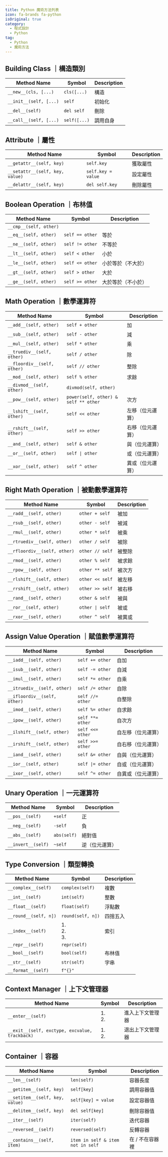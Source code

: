 ```yaml
---
title: Python 魔術方法列表
icon: fa-brands fa-python
isOriginal: true
category:
  - 程式設計
  - Python
tag:
  - Python
  - 魔術方法
---
```


## Building Class ｜構造類別

| Method Name            | Symbol       | Description |
| ---------------------- | ------------ | ----------- |
| `__new__(cls, [...)`   | `cls([...)`  | 構造        |
| `__init__(self, [...)` | `self`       | 初始化      |
| `__del__(self)`        | `del self`   | 刪除        |
| `__call__(self, [...)` | `self([...)` | 調用自身    |

## Attribute ｜屬性

| Method Name                     | Symbol             | Description |
| ------------------------------- | ------------------ | ----------- |
| `__getattr__(self, key)`        | `self.key`         | 獲取屬性    |
| `__setattr__(self, key, value)` | `self.key = value` | 設定屬性    |
| `__delattr__(self, key)`        | `del self.key`     | 刪除屬性    |

## Boolean Operation ｜布林值

| Method Name            | Symbol          | Description        |
| ---------------------- | --------------- | ------------------ |
| `__cmp__(self, other)` | ` `             |                    |
| `__eq__(self, other)`  | `self == other` | 等於               |
| `__ne__(self, other)`  | `self != other` | 不等於             |
| `__lt__(self, other)`  | `self < other`  | 小於               |
| `__le__(self, other)`  | `self <= other` | 小於等於（不大於） |
| `__gt__(self, other)`  | `self > other`  | 大於               |
| `__ge__(self, other)`  | `self >= other` | 大於等於（不小於） |

## Math Operation ｜數學運算符

| Method Name                 | Symbol                               | Description      |
| --------------------------- | ------------------------------------ | ---------------- |
| `__add__(self, other)`      | `self + other`                       | 加               |
| `__sub__(self, other)`      | `self - other`                       | 減               |
| `__mul__(self, other)`      | `self * other`                       | 乘               |
| `__truediv__(self, other)`  | `self / other`                       | 除               |
| `__floordiv__(self, other)` | `self // other`                      | 整除             |
| `__mod__(self, other)`      | `self % other`                       | 求餘             |
| `__divmod__(self, other)`   | `divmod(self, other)`                |                  |
| `__pow__(self, other)`      | `power(self, other) & self ** other` | 次方             |
| `__lshift__(self, other)`   | `self << other`                      | 左移（位元運算） |
| `__rshift__(self, other)`   | `self >> other`                      | 右移（位元運算） |
| `__and__(self, other)`      | `self & other`                       | 與（位元運算）   |
| `__or__(self, other)`       | `self \| other`                      | 或（位元運算）   |
| `__xor__(self, other)`      | `self ^ other`                       | 異或（位元運算） |

## Right Math Operation ｜被動數學運算符

| Method Name                  | Symbol          | Description |
| ---------------------------- | --------------- | ----------- |
| `__radd__(self, other)`      | `other + self`  | 被加        |
| `__rsub__(self, other)`      | `other - self`  | 被減        |
| `__rmul__(self, other)`      | `other * self`  | 被乘        |
| `__rtruediv__(self, other)`  | `other / self`  | 被除        |
| `__rfloordiv__(self, other)` | `other // self` | 被整除      |
| `__rmod__(self, other)`      | `other % self`  | 被求餘      |
| `__rpow__(self, other)`      | `other ** self` | 被次方      |
| `__rlshift__(self, other)`   | `other << self` | 被左移      |
| `__rrshift__(self, other)`   | `other >> self` | 被右移      |
| `__rand__(self, other)`      | `other & self`  | 被與        |
| `__ror__(self, other)`       | `other \| self` | 被或        |
| `__rxor__(self, other)`      | `other ^ self`  | 被異或      |

## Assign Value Operation ｜賦值數學運算符

| Method Name                  | Symbol           | Description        |
| ---------------------------- | ---------------- | ------------------ |
| `__iadd__(self, other)`      | `self += other`  | 自加               |
| `__isub__(self, other)`      | `self -= other`  | 自減               |
| `__imul__(self, other)`      | `self *= other`  | 自乘               |
| `__itruediv__(self, other)`  | `self /= other`  | 自除               |
| `__ifloordiv__(self, other)` | `self //= other` | 自整除             |
| `__imod__(self, other)`      | `self %= other`  | 自求餘             |
| `__ipow__(self, other)`      | `self **= other` | 自次方             |
| `__ilshift__(self, other)`   | `self <<= other` | 自左移（位元運算） |
| `__irshift__(self, other)`   | `self >>= other` | 自右移（位元運算） |
| `__iand__(self, other)`      | `self &= other`  | 自與（位元運算）   |
| `__ior__(self, other)`       | `self \|= other` | 自或（位元運算）   |
| `__ixor__(self, other)`      | `self ^= other`  | 自異或（位元運算） |

## Unary Operation ｜一元運算符

| Method Name        | Symbol      | Description    |
| ------------------ | ----------- | -------------- |
| `__pos__(self)`    | `+self`     | 正             |
| `__neg__(self)`    | `-self`     | 負             |
| `__abs__(self)`    | `abs(self)` | 絕對值         |
| `__invert__(self)` | `~self`     | 逆（位元運算） |

## Type Conversion ｜類型轉換

| Method Name           | Symbol            | Description |
| --------------------- | ----------------- | ----------- |
| `__complex__(self)`   | `complex(self)`   | 複數        |
| `__int__(self)`       | `int(self)`       | 整數        |
| `__float__(self)`     | `float(self)`     | 浮點數      |
| `__round__(self, n])` | `round(self, n])` | 四捨五入    |
| `__index__(self)`     | 1. <br>2. <br>3.  | 索引        |
| `__repr__(self)`      | `repr(self)`      |             |
| `__bool__(self)`      | `bool(self)`      | 布林值      |
| `__str__(self)`       | `str(self)`       | 字串        |
| `__format__(self)`    | `f"{}"`           |             |

## Context Manager ｜上下文管理器

| Method Name                                    | Symbol    | Description      |
| ---------------------------------------------- | --------- | ---------------- |
| `__enter__(self)`                              | 1. <br>2. | 進入上下文管理器 |
| `__exit__(self, exctype, excvalue, trackback)` | 1. <br>2. | 退出上下文管理器 |

## Container ｜容器

| Method Name                     | Symbol                            | Description     |
| ------------------------------- | --------------------------------- | --------------- |
| `__len__(self)`                 | `len(self)`                       | 容器長度        |
| `__getitem__(self, key)`        | `self[key]`                       | 調用容器值      |
| `__setitem__(self, key, value)` | `self[key] = value`               | 設定容器值      |
| `__delitem__(self, key)`        | `del self[key]`                   | 刪除容器值      |
| `__iter__(self)`                | `iter(self)`                      | 迭代容器        |
| `__reversed__(self)`            | `reversed(self)`                  | 反轉容器        |
| `__contains__(self, item)`      | `item in self & item not in self` | 在 / 不在容器裡 |
